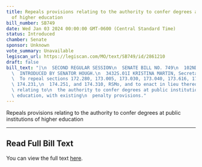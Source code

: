 ```yaml
---
title: Repeals provisions relating to the authority to confer degrees at public institutions
  of higher education
bill_number: SB749
date: Wed Jan 03 2024 00:00:00 GMT-0600 (Central Standard Time)
status: Introduced
chamber: Senate
sponsor: Unknown
vote_summary: Unavailable
legiscan_url: https://legiscan.com/MO/text/SB749/id/2861210
draft: false
bill_text: "|\n  SECOND REGULAR SESSION\n  SENATE BILL NO. 749\n  102ND GENERA L ASSEMBLY\n\
  \  INTRODUCED BY SENATOR HOUGH.\n  3432S.01I KRISTINA MARTIN, Secretary\n  AN ACT\n\
  \  To repeal sections 172.280, 173.005, 173.030, 173.040, 173.616, 173.750, 174.160,\
  \ 174.231,\n  174.251, and 174.310, RSMo, and to enact in lieu thereof ten new sections\
  \ relating to\n  the authority to confer degrees at public institutions of higher\
  \ education, with existing\n  penalty provisions."
---
```

Repeals provisions relating to the authority to confer degrees at public institutions of higher education

---

## Read Full Bill Text

You can view the full text [here](https://legiscan.com/MO/text/SB749/id/2861210).
